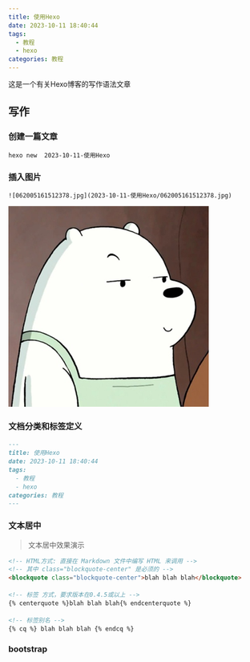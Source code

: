 ```yaml
---
title: 使用Hexo
date: 2023-10-11 18:40:44
tags:
  - 教程
  - hexo
categories: 教程
---
```

这是一个有关Hexo博客的写作语法文章
<!-- more -->
## 写作
### 创建一篇文章
```shell
hexo new  2023-10-11-使用Hexo
```

### 插入图片
```shell
![062005161512378.jpg](2023-10-11-使用Hexo/062005161512378.jpg)
```
![062005161512378.jpg](2023-10-11-使用Hexo/062005161512378.jpg)

### 文档分类和标签定义
```markdown
---
title: 使用Hexo
date: 2023-10-11 18:40:44
tags: 
  - 教程
  - hexo
categories: 教程
---
```
### 文本居中

<blockquote class="blockquote-center">文本居中效果演示</blockquote>

```markdown
<!-- HTML方式: 直接在 Markdown 文件中编写 HTML 来调用 -->
<!-- 其中 class="blockquote-center" 是必须的 -->
<blockquote class="blockquote-center">blah blah blah</blockquote>

<!-- 标签 方式，要求版本在0.4.5或以上 -->
{% centerquote %}blah blah blah{% endcenterquote %}

<!-- 标签别名 -->
{% cq %} blah blah blah {% endcq %}
```

### bootstrap

